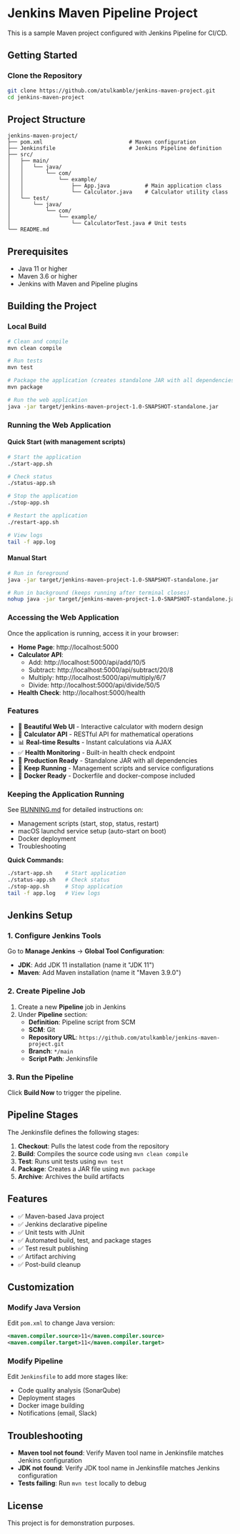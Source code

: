 # Jenkins Maven Pipeline Project

This is a sample Maven project configured with Jenkins Pipeline for CI/CD.

## Getting Started

### Clone the Repository

```bash
git clone https://github.com/atulkamble/jenkins-maven-project.git
cd jenkins-maven-project
```

## Project Structure

```
jenkins-maven-project/
├── pom.xml                           # Maven configuration
├── Jenkinsfile                       # Jenkins Pipeline definition
├── src/
│   ├── main/
│   │   └── java/
│   │       └── com/
│   │           └── example/
│   │               ├── App.java           # Main application class
│   │               └── Calculator.java    # Calculator utility class
│   └── test/
│       └── java/
│           └── com/
│               └── example/
│                   └── CalculatorTest.java # Unit tests
└── README.md
```

## Prerequisites

- Java 11 or higher
- Maven 3.6 or higher
- Jenkins with Maven and Pipeline plugins

## Building the Project

### Local Build

```bash
# Clean and compile
mvn clean compile

# Run tests
mvn test

# Package the application (creates standalone JAR with all dependencies)
mvn package

# Run the web application
java -jar target/jenkins-maven-project-1.0-SNAPSHOT-standalone.jar
```

### Running the Web Application

#### Quick Start (with management scripts)
```bash
# Start the application
./start-app.sh

# Check status
./status-app.sh

# Stop the application
./stop-app.sh

# Restart the application
./restart-app.sh

# View logs
tail -f app.log
```

#### Manual Start
```bash
# Run in foreground
java -jar target/jenkins-maven-project-1.0-SNAPSHOT-standalone.jar

# Run in background (keeps running after terminal closes)
nohup java -jar target/jenkins-maven-project-1.0-SNAPSHOT-standalone.jar > app.log 2>&1 &
```

### Accessing the Web Application

Once the application is running, access it in your browser:

- **Home Page**: http://localhost:5000
- **Calculator API**:
  - Add: http://localhost:5000/api/add/10/5
  - Subtract: http://localhost:5000/api/subtract/20/8
  - Multiply: http://localhost:5000/api/multiply/6/7
  - Divide: http://localhost:5000/api/divide/50/5
- **Health Check**: http://localhost:5000/health

### Features

- 🎨 **Beautiful Web UI** - Interactive calculator with modern design
- 🧮 **Calculator API** - RESTful API for mathematical operations
- 📊 **Real-time Results** - Instant calculations via AJAX
- ✅ **Health Monitoring** - Built-in health check endpoint
- 🚀 **Production Ready** - Standalone JAR with all dependencies
- 🔄 **Keep Running** - Management scripts and service configurations
- 🐳 **Docker Ready** - Dockerfile and docker-compose included

### Keeping the Application Running

See [RUNNING.md](RUNNING.md) for detailed instructions on:
- Management scripts (start, stop, status, restart)
- macOS launchd service setup (auto-start on boot)
- Docker deployment
- Troubleshooting

**Quick Commands:**
```bash
./start-app.sh    # Start application
./status-app.sh   # Check status
./stop-app.sh     # Stop application
tail -f app.log   # View logs
```

## Jenkins Setup

### 1. Configure Jenkins Tools

Go to **Manage Jenkins** → **Global Tool Configuration**:

- **JDK**: Add JDK 11 installation (name it "JDK 11")
- **Maven**: Add Maven installation (name it "Maven 3.9.0")

### 2. Create Pipeline Job

1. Create a new **Pipeline** job in Jenkins
2. Under **Pipeline** section:
   - **Definition**: Pipeline script from SCM
   - **SCM**: Git
   - **Repository URL**: `https://github.com/atulkamble/jenkins-maven-project.git`
   - **Branch**: `*/main`
   - **Script Path**: Jenkinsfile

### 3. Run the Pipeline

Click **Build Now** to trigger the pipeline.

## Pipeline Stages

The Jenkinsfile defines the following stages:

1. **Checkout**: Pulls the latest code from the repository
2. **Build**: Compiles the source code using `mvn clean compile`
3. **Test**: Runs unit tests using `mvn test`
4. **Package**: Creates a JAR file using `mvn package`
5. **Archive**: Archives the build artifacts

## Features

- ✅ Maven-based Java project
- ✅ Jenkins declarative pipeline
- ✅ Unit tests with JUnit
- ✅ Automated build, test, and package stages
- ✅ Test result publishing
- ✅ Artifact archiving
- ✅ Post-build cleanup

## Customization

### Modify Java Version

Edit `pom.xml` to change Java version:

```xml
<maven.compiler.source>11</maven.compiler.source>
<maven.compiler.target>11</maven.compiler.target>
```

### Modify Pipeline

Edit `Jenkinsfile` to add more stages like:
- Code quality analysis (SonarQube)
- Deployment stages
- Docker image building
- Notifications (email, Slack)

## Troubleshooting

- **Maven tool not found**: Verify Maven tool name in Jenkinsfile matches Jenkins configuration
- **JDK not found**: Verify JDK tool name in Jenkinsfile matches Jenkins configuration
- **Tests failing**: Run `mvn test` locally to debug

## License

This project is for demonstration purposes.
